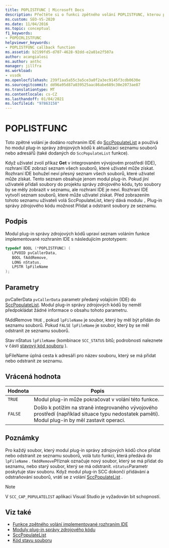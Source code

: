 ```yaml
---
title: POPLISTFUNC | Microsoft Docs
description: Přečtěte si o funkci zpětného volání POPLISTFUNC, kterou používá modul plug-in správy zdrojových kódů k aktualizaci seznamu souborů nebo adresářů.
ms.custom: SEO-VS-2020
ms.date: 11/04/2016
ms.topic: conceptual
f1_keywords:
- POPDIRLISTFUNC
helpviewer_keywords:
- POPLISTFUNC callback function
ms.assetid: b2199fd5-d707-4628-92dd-e2a01e2f507a
author: acangialosi
ms.author: anthc
manager: jillfra
ms.workload:
- vssdk
ms.openlocfilehash: 239f1aa5a55c3a5ce3a0f2a3ec9145f3cdb0630e
ms.sourcegitcommit: dd96a95d87a039525aac86abe689c30e2073ae87
ms.translationtype: MT
ms.contentlocale: cs-CZ
ms.lasthandoff: 01/04/2021
ms.locfileid: "97863158"
---
```

# <a name="poplistfunc"></a>POPLISTFUNC
Toto zpětné volání je dodáno rozhraním IDE do [SccPopulateList](../extensibility/sccpopulatelist-function.md) a používá ho modul plug-in správy zdrojových kódů k aktualizaci seznamu souborů nebo adresářů (také dodaných do `SccPopulateList` funkce).

 Když uživatel zvolí příkaz **Get** v integrovaném vývojovém prostředí (IDE), rozhraní IDE zobrazí seznam všech souborů, které uživatel může získat. Rozhraní IDE bohužel neví přesný seznam všech souborů, které uživatel může získat. Tento seznam obsahuje jenom modul plug-in. Pokud jiní uživatelé přidali soubory do projektu správy zdrojového kódu, tyto soubory by se měly zobrazit v seznamu, ale rozhraní IDE je neví. Rozhraní IDE vytvoří seznam souborů, které může uživatel získat. Před zobrazením tohoto seznamu uživateli volá SccPopulateList, který dává modulu [](../extensibility/sccpopulatelist-function.md) `,` Plug-in správy zdrojového kódu možnost Přidat a odstranit soubory ze seznamu.

## <a name="signature"></a>Podpis
 Modul plug-in správy zdrojových kódů upraví seznam voláním funkce implementované rozhraním IDE s následujícím prototypem:

```cpp
typedef BOOL (*POPLISTFUNC) (
   LPVOID pvCallerData,
   BOOL fAddRemove,
   LONG nStatus,
   LPSTR lpFileName
);
```

## <a name="parameters"></a>Parametry
 pvCallerData `pvCallerData` parametr předaný volajícím (IDE) do [SccPopulateList](../extensibility/sccpopulatelist-function.md). Modul plug-in správy zdrojových kódů by neměl předpokládat žádné informace o obsahu tohoto parametru.

 fAddRemove `TRUE` , pokud `lpFileName` je soubor, který by měl být přidán do seznamu souborů. Pokud `FALSE` `lpFileName` je soubor, který by se měl odstranit ze seznamu souborů.

 Stav nStatus `lpFileName` (kombinace `SCC_STATUS` bitů; podrobnosti naleznete v části [stavový kód souboru](../extensibility/file-status-code-enumerator.md) ).

 lpFileName úplná cesta k adresáři pro název souboru, který se má přidat nebo odstranit ze seznamu.

## <a name="return-value"></a>Vrácená hodnota

|Hodnota|Popis|
|-----------|-----------------|
|`TRUE`|Modul plug-in může pokračovat v volání této funkce.|
|`FALSE`|Došlo k potížím na straně integrovaného vývojového prostředí (například situace typu nedostatek paměti). Modul plug-in by měl zastavit operaci.|

## <a name="remarks"></a>Poznámky
 Pro každý soubor, který modul plug-in správy zdrojových kódů chce přidat nebo odstranit ze seznamu souborů, volá tuto funkci, která předává do `lpFileName` . `fAddRemove`Příznak označuje nový soubor, který se má přidat do seznamu, nebo starý soubor, který se má odstranit. `nStatus`Parametr poskytuje stav souboru. Když modul plug-in SCC dokončí přidávání a odstraňování souborů, vrátí se z volání [SccPopulateList](../extensibility/sccpopulatelist-function.md) .

> [!NOTE]
> V `SCC_CAP_POPULATELIST` aplikaci Visual Studio je vyžadován bit schopností.

## <a name="see-also"></a>Viz také
- [Funkce zpětného volání implementované rozhraním IDE](../extensibility/callback-functions-implemented-by-the-ide.md)
- [Moduly plug-in správy zdrojového kódu](../extensibility/source-control-plug-ins.md)
- [SccPopulateList](../extensibility/sccpopulatelist-function.md)
- [Kód stavu souboru](../extensibility/file-status-code-enumerator.md)
